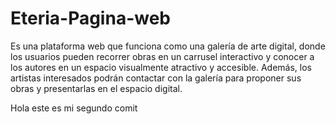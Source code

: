 # Eteria-Pagina-web
Es una plataforma web que funciona como una galería de arte digital, donde los usuarios pueden recorrer obras en un carrusel interactivo y conocer a los autores en un espacio visualmente atractivo y accesible. Además, los artistas interesados podrán contactar con la galería para proponer sus obras y presentarlas en el espacio digital.


Hola este es mi segundo comit